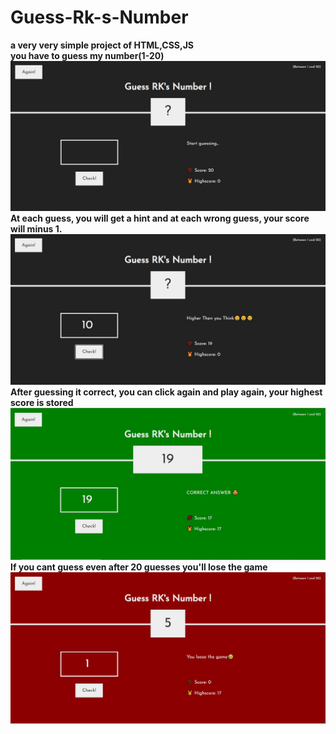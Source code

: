 # Guess-Rk-s-Number
**a very very simple project of HTML,CSS,JS**</br>
**you have to guess my number(1-20)**</br>
<img src="images/image1.jpg"/>
**At each guess, you will get a hint and at each wrong guess, your score will minus 1.**</br>
<img src="images/image2.jpg"/>
**After guessing it correct, you can click again and play again, your highest score is stored**</br>
<img src="images/image3.jpg"/>
**If you cant guess even after 20 guesses you'll lose the game**</br>
<img src="images/image6.jpg"/>
